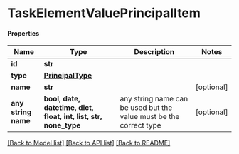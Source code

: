# TaskElementValuePrincipalItem

#### Properties
Name | Type | Description | Notes
------------ | ------------- | ------------- | -------------
**id** | **str** |  | 
**type** | [**PrincipalType**](PrincipalType.md) |  | 
**name** | **str** |  | [optional] 
**any string name** | **bool, date, datetime, dict, float, int, list, str, none_type** | any string name can be used but the value must be the correct type | [optional]

[[Back to Model list]](../README.md#documentation-for-models) [[Back to API list]](../README.md#documentation-for-api-endpoints) [[Back to README]](../README.md)

